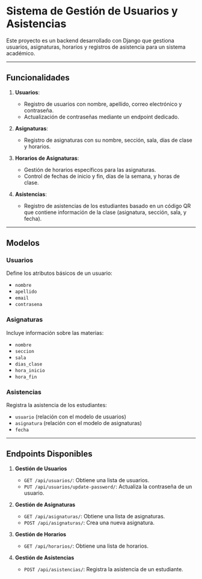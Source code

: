 # Sistema de Gestión de Usuarios y Asistencias

Este proyecto es un backend desarrollado con Django que gestiona usuarios, asignaturas, horarios y registros de asistencia para un sistema académico.

---

## Funcionalidades

1. **Usuarios**:
   - Registro de usuarios con nombre, apellido, correo electrónico y contraseña.
   - Actualización de contraseñas mediante un endpoint dedicado.

2. **Asignaturas**:
   - Registro de asignaturas con su nombre, sección, sala, días de clase y horarios.

3. **Horarios de Asignaturas**:
   - Gestión de horarios específicos para las asignaturas.
   - Control de fechas de inicio y fin, días de la semana, y horas de clase.

4. **Asistencias**:
   - Registro de asistencias de los estudiantes basado en un código QR que contiene información de la clase (asignatura, sección, sala, y fecha).

---

## Modelos

### Usuarios
Define los atributos básicos de un usuario:
- `nombre`
- `apellido`
- `email`
- `contrasena`

### Asignaturas
Incluye información sobre las materias:
- `nombre`
- `seccion`
- `sala`
- `dias_clase`
- `hora_inicio`
- `hora_fin`

### Asistencias
Registra la asistencia de los estudiantes:
- `usuario` (relación con el modelo de usuarios)
- `asignatura` (relación con el modelo de asignaturas)
- `fecha`

---

## Endpoints Disponibles

1. **Gestión de Usuarios**
   - `GET /api/usuarios/`: Obtiene una lista de usuarios.
   - `PUT /api/usuarios/update-password/`: Actualiza la contraseña de un usuario.

2. **Gestión de Asignaturas**
   - `GET /api/asignaturas/`: Obtiene una lista de asignaturas.
   - `POST /api/asignaturas/`: Crea una nueva asignatura.

3. **Gestión de Horarios**
   - `GET /api/horarios/`: Obtiene una lista de horarios.

4. **Gestión de Asistencias**
   - `POST /api/asistencias/`: Registra la asistencia de un estudiante.
